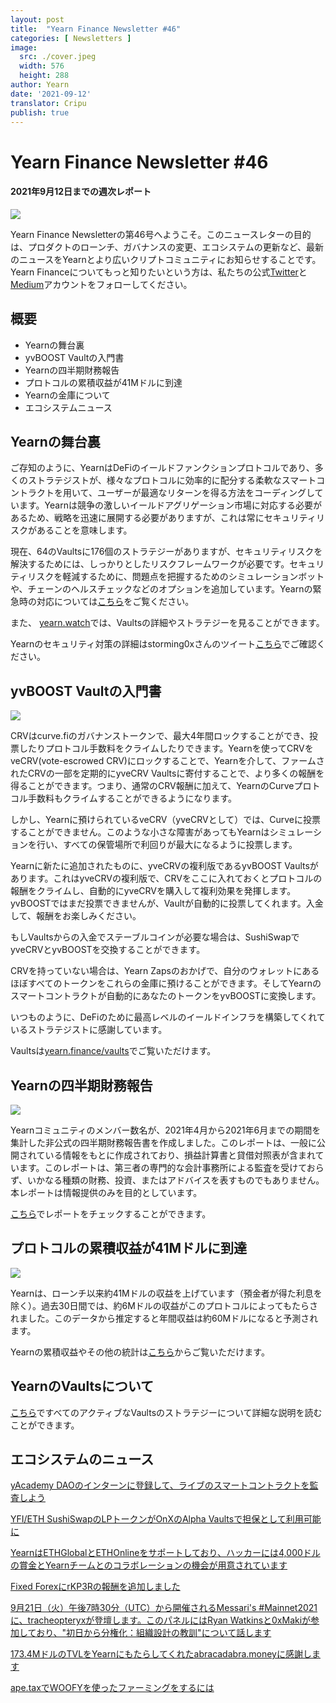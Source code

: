 ```yaml
---
layout: post
title:  "Yearn Finance Newsletter #46"
categories: [ Newsletters ]
image:
  src: ./cover.jpeg
  width: 576
  height: 288
author: Yearn
date: '2021-09-12'
translator: Cripu
publish: true
---
```


# Yearn Finance Newsletter #46
#### 2021年9月12日までの週次レポート

![](/_posts/_newsletters/Yearn-Finance-Newsletter-46/image1.jpg)

Yearn Finance Newsletterの第46号へようこそ。このニュースレターの目的は、プロダクトのローンチ、ガバナンスの変更、エコシステムの更新など、最新のニュースをYearnとより広いクリプトコミュニティにお知らせすることです。Yearn Financeについてもっと知りたいという方は、私たちの公式[Twitter](https://twitter.com/iearnfinance)と[Medium](https://medium.com/iearn)アカウントをフォローしてください。

## **概要**

- Yearnの舞台裏
- yvBOOST Vaultの入門書 
- Yearnの四半期財務報告  
- プロトコルの累積収益が41Mドルに到達   
- Yearnの金庫について 
- エコシステムニュース

## **Yearnの舞台裏**

ご存知のように、YearnはDeFiのイールドファンクションプロトコルであり、多くのストラテジストが、様々なプロトコルに効率的に配分する柔軟なスマートコントラクトを用いて、ユーザーが最適なリターンを得る方法をコーディングしています。Yearnは競争の激しいイールドアグリゲーション市場に対応する必要があるため、戦略を迅速に展開する必要がありますが、これは常にセキュリティリスクがあることを意味します。

現在、64のVaultsに176個のストラテジーがありますが、セキュリティリスクを解決するためには、しっかりとしたリスクフレームワークが必要です。セキュリティリスクを軽減するために、問題点を把握するためのシミュレーションボットや、チェーンのヘルスチェックなどのオプションを追加しています。Yearnの緊急時の対応については[こちら](https://github.com/yearn/yearn-devdocs/blob/master/docs/developers/v2/EMERGENCY.md)をご覧ください。

また、 [yearn.watch](https://yearn.watch/)では、Vaultsの詳細やストラテジーを見ることができます。

Yearnのセキュリティ対策の詳細はstorming0xさんのツイート[こちら](https://twitter.com/storming0x/status/1436851219864059906)でご確認ください。

## **yvBOOST Vaultの入門書**

![](/_posts/_newsletters/Yearn-Finance-Newsletter-46/image2.jpg)

CRVはcurve.fiのガバナンストークンで、最大4年間ロックすることができ、投票したりプロトコル手数料をクライムしたりできます。Yearnを使ってCRVをveCRV(vote-escrowed CRV)にロックすることで、Yearnを介して、ファームされたCRVの一部を定期的にyveCRV Vaultsに寄付することで、より多くの報酬を得ることができます。つまり、通常のCRV報酬に加えて、YearnのCurveプロトコル手数料もクライムすることができるようになります。

しかし、Yearnに預けられているveCRV（yveCRVとして）では、Curveに投票することができません。このような小さな障害があってもYearnはシミュレーションを行い、すべての保管場所で利回りが最大になるように投票します。

Yearnに新たに追加されたものに、yveCRVの複利版であるyvBOOST Vaultsがあります。これはyveCRVの複利版で、CRVをここに入れておくとプロトコルの報酬をクライムし、自動的にyveCRVを購入して複利効果を発揮します。yvBOOSTではまだ投票できませんが、Vaultが自動的に投票してくれます。入金して、報酬をお楽しみください。

もしVaultsからの入金でステーブルコインが必要な場合は、SushiSwapでyveCRVとyvBOOSTを交換することができます。

CRVを持っていない場合は、Yearn Zapsのおかげで、自分のウォレットにあるほぼすべてのトークンをこれらの金庫に預けることができます。そしてYearnのスマートコントラクトが自動的にあなたのトークンをyvBOOSTに変換します。

いつものように、DeFiのために最高レベルのイールドインフラを構築してくれているストラテジストに感謝しています。

Vaultsは[yearn.finance/vaults](https://yearn.finance/vaults)でご覧いただけます。

## **Yearnの四半期財務報告**

![](/_posts/_newsletters/Yearn-Finance-Newsletter-46/image3.jpg)

Yearnコミュニティのメンバー数名が、2021年4月から2021年6月までの期間を集計した非公式の四半期財務報告書を作成しました。このレポートは、一般に公開されている情報をもとに作成されており、損益計算書と貸借対照表が含まれています。このレポートは、第三者の専門的な会計事務所による監査を受けておらず、いかなる種類の財務、投資、またはアドバイスを表すものでもありません。本レポートは情報提供のみを目的としています。

[こちら](https://github.com/yearn/yearn-pm/blob/master/financials/reports/2021Q2-yearn-quarterly-report.pdf)でレポートをチェックすることができます。

## **プロトコルの累積収益が41Mドルに到達**

![](/_posts/_newsletters/Yearn-Finance-Newsletter-46/image4.jpg)

Yearnは、ローンチ以来約41Mドルの収益を上げています（預金者が得た利息を除く）。過去30日間では、約6Mドルの収益がこのプロトコルによってもたらされました。このデータから推定すると年間収益は約60Mドルになると予測されます。

Yearnの累積収益やその他の統計は[こちら](https://www.yfistats.com/)からご覧いただけます。

## **YearnのVaultsについて**

[こちら](https://medium.com/yearn-state-of-the-vaults/the-vaults-at-yearn-9237905ffed3)ですべてのアクティブなVaultsのストラテジーについて詳細な説明を読むことができます。

## **エコシステムのニュース**

[yAcademy DAOのインターンに登録して、ライブのスマートコントラクトを監査しよう](https://twitter.com/yAcademyDAO/status/1435866622556659717)

[YFI/ETH SushiSwapのLPトークンがOnXのAlpha Vaultsで担保として利用可能に](https://twitter.com/OnXFinance/status/1435229990681972741)

[YearnはETHGlobalとETHOnlineをサポートしており、ハッカーには4,000ドルの賞金とYearnチームとのコラボレーションの機会が用意されています](https://twitter.com/iearnfinance/status/1436302183545196546)

[Fixed ForexにrKP3Rの報酬を追加しました](https://twitter.com/thekeep3r/status/1437402914474037256)

[9月21日（火）午後7時30分（UTC）から開催されるMessari's #Mainnet2021に、tracheopteryxが登壇します。このパネルにはRyan Watkinsと0xMakiが参加しており、"初日から分権化：組織設計の教訓"について話します](https://twitter.com/tracheopteryx/status/1436257062971977729)

[173.4MドルのTVLをYearnにもたらしてくれたabracadabra.moneyに感謝します](https://twitter.com/danielesesta/status/1437372628054982663?s=20)

[ape.taxでWOOFYを使ったファーミングをするには](https://twitter.com/ape_tax/status/1436908119817211913?s=20)